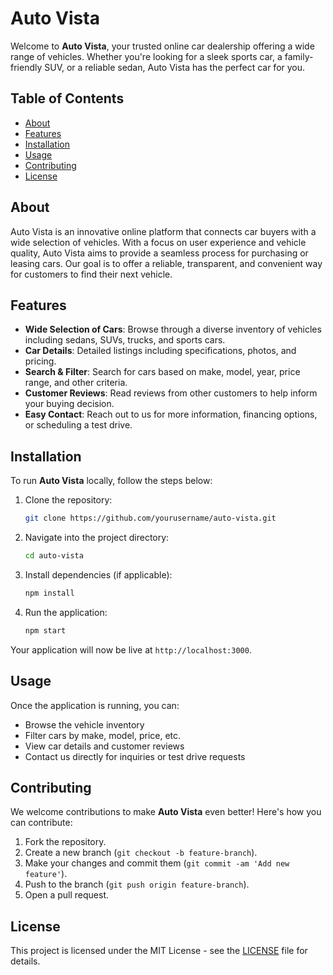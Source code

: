# Auto Vista

Welcome to **Auto Vista**, your trusted online car dealership offering a wide range of vehicles. Whether you're looking for a sleek sports car, a family-friendly SUV, or a reliable sedan, Auto Vista has the perfect car for you.

## Table of Contents
- [About](#about)
- [Features](#features)
- [Installation](#installation)
- [Usage](#usage)
- [Contributing](#contributing)
- [License](#license)

## About

Auto Vista is an innovative online platform that connects car buyers with a wide selection of vehicles. With a focus on user experience and vehicle quality, Auto Vista aims to provide a seamless process for purchasing or leasing cars. Our goal is to offer a reliable, transparent, and convenient way for customers to find their next vehicle.

## Features

- **Wide Selection of Cars**: Browse through a diverse inventory of vehicles including sedans, SUVs, trucks, and sports cars.
- **Car Details**: Detailed listings including specifications, photos, and pricing.
- **Search & Filter**: Search for cars based on make, model, year, price range, and other criteria.
- **Customer Reviews**: Read reviews from other customers to help inform your buying decision.
- **Easy Contact**: Reach out to us for more information, financing options, or scheduling a test drive.

## Installation

To run **Auto Vista** locally, follow the steps below:

1. Clone the repository:
    ```bash
    git clone https://github.com/yourusername/auto-vista.git
    ```

2. Navigate into the project directory:
    ```bash
    cd auto-vista
    ```

3. Install dependencies (if applicable):
    ```bash
    npm install
    ```

4. Run the application:
    ```bash
    npm start
    ```

Your application will now be live at `http://localhost:3000`.

## Usage

Once the application is running, you can:

- Browse the vehicle inventory
- Filter cars by make, model, price, etc.
- View car details and customer reviews
- Contact us directly for inquiries or test drive requests

## Contributing

We welcome contributions to make **Auto Vista** even better! Here's how you can contribute:

1. Fork the repository.
2. Create a new branch (`git checkout -b feature-branch`).
3. Make your changes and commit them (`git commit -am 'Add new feature'`).
4. Push to the branch (`git push origin feature-branch`).
5. Open a pull request.

## License

This project is licensed under the MIT License - see the [LICENSE](LICENSE) file for details.

